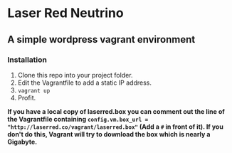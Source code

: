 # Laser Red Neutrino
## A simple wordpress vagrant environment

### Installation
1. Clone this repo into your project folder.
2. Edit the Vagrantfile to add a static IP address.
3. `vagrant up`
4. Profit.

**If you have a local copy of laserred.box you can comment out the line of the Vagrantfile containing `config.vm.box_url = "http://laserred.co/vagrant/laserred.box"` (Add a `#` in front of it). If you don't do this, Vagrant will try to download the box which is nearly a Gigabyte.**
